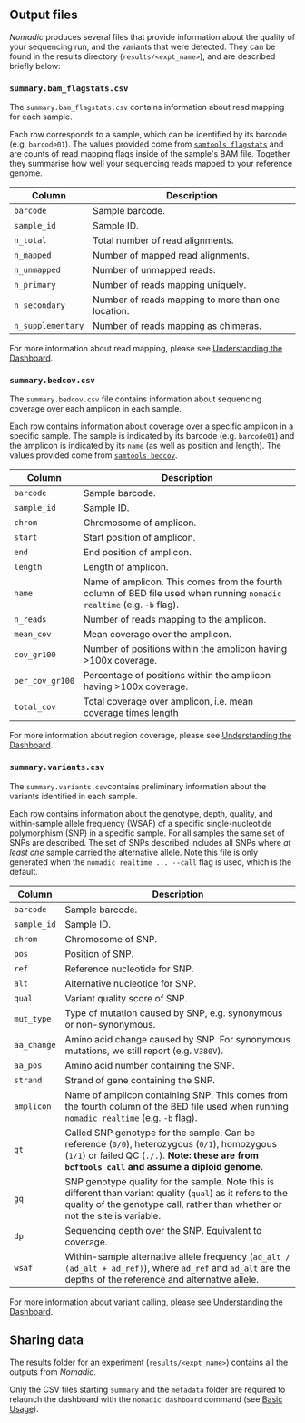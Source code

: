 
## Output files

*Nomadic* produces several files that provide information about the quality of your sequencing run, and the variants that were detected. They can be found in the results directory (`results/<expt_name>`), and are described briefly below:

### `summary.bam_flagstats.csv`
The `summary.bam_flagstats.csv` contains information about read mapping for each sample.

Each row corresponds to a sample, which can be identified by its barcode (e.g. `barcode01`). The values provided come from [`samtools flagstats`](https://www.htslib.org/doc/samtools-flagstat.html) and are counts of read mapping flags inside of the sample's BAM file. Together they summarise how well your sequencing reads mapped to your reference genome.

| Column | Description |
| --- | --- |
| `barcode` | Sample barcode. |
| `sample_id` | Sample ID. |
| `n_total` | Total number of read alignments. |
| `n_mapped` | Number of mapped read alignments. |
| `n_unmapped` | Number of unmapped reads. |
| `n_primary` | Number of reads mapping uniquely. |
| `n_secondary` | Number of reads mapping to more than one location. |
| `n_supplementary` | Number of reads mapping as chimeras. |

For more information about read mapping, please see [Understanding the Dashboard](understand.md#read-mapping-statistics).

### `summary.bedcov.csv`
The `summary.bedcov.csv` file contains information about sequencing coverage over each amplicon in each sample.


Each row contains information about coverage over a specific amplicon in a specific sample. The sample is indicated by its barcode (e.g. `barcode01`) and the amplicon is indicated by its `name` (as well as position and length). The values provided come from [`samtools bedcov`](https://www.htslib.org/doc/samtools-bedcov.html).

| Column | Description |
| --- | --- |
| `barcode` | Sample barcode. |
| `sample_id` | Sample ID. |
| `chrom` | Chromosome of amplicon. |
| `start` | Start position of amplicon. |
| `end` | End position of amplicon. |
| `length` | Length of amplicon. |
| `name` | Name of amplicon. This comes from the fourth column of BED file used when running `nomadic realtime` (e.g. `-b` flag). |
| `n_reads` | Number of reads mapping to the amplicon. |
| `mean_cov` | Mean coverage over the amplicon. |
| `cov_gr100` | Number of positions within the amplicon having >100x coverage. |
| `per_cov_gr100` | Percentage of positions within the amplicon having >100x coverage. |
| `total_cov` | Total coverage over amplicon, i.e. mean coverage times length |

For more information about region coverage, please see [Understanding the Dashboard](understand.md#region-coverage-statistics).


### `summary.variants.csv`
The `summary.variants.csv`contains preliminary information about the variants identified in each sample.


Each row contains information about the genotype, depth, quality, and within-sample allele frequency (WSAF) of a specific single-nucleotide polymorphism (SNP) in a specific sample. For all samples the same set of SNPs are described. The set of SNPs described includes all SNPs where *at least one* sample carried the alternative allele. Note this file is only generated when the `nomadic realtime ... --call` flag is used, which is the default.

| Column | Description |
| --- | --- |
| `barcode` | Sample barcode. |
| `sample_id` | Sample ID. |
| `chrom` | Chromosome of SNP. |
| `pos` | Position of SNP. |
| `ref` | Reference nucleotide for SNP. |
| `alt` | Alternative nucleotide for SNP. |
| `qual` | Variant quality score of SNP. |
| `mut_type` | Type of mutation caused by SNP, e.g. synonymous or non-synonymous. |
| `aa_change` | Amino acid change caused by SNP. For synonymous mutations, we still report (e.g. `V380V`). |
| `aa_pos` | Amino acid number containing the SNP. |
| `strand` | Strand of gene containing the SNP. |
| `amplicon` | Name of amplicon containing SNP.  This comes from the fourth column of the BED file used when running `nomadic realtime` (e.g. `-b` flag). |
| `gt` | Called SNP genotype for the sample. Can be reference (`0/0`), heterozygous (`0/1`), homozygous (`1/1`) or failed QC (`./.`). **Note: these are from `bcftools call` and assume a diploid genome.** |
| `gq` | SNP genotype quality for the sample. Note this is different than variant quality (`qual`) as it refers to the quality of the genotype call, rather than whether or not the site is variable. |
| `dp` | Sequencing depth over the SNP. Equivalent to coverage. |
| `wsaf` | Within-sample alternative allele frequency (`ad_alt / (ad_alt + ad_ref)`), where `ad_ref` and `ad_alt` are the depths of the reference and alternative allele. |


For more information about variant calling, please see [Understanding the Dashboard](understand.md#preliminary-variant-calling).

## Sharing data
The results folder for an experiment (`results/<expt_name>`) contains all the outputs from *Nomadic*. 

Only the CSV files starting `summary` and the `metadata` folder are required to relaunch the dashboard with the `nomadic dashboard` command (see [Basic Usage](basic.md)).